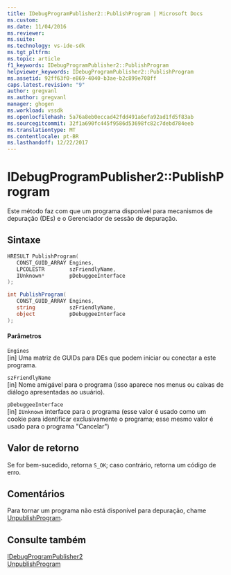 ```yaml
---
title: IDebugProgramPublisher2::PublishProgram | Microsoft Docs
ms.custom: 
ms.date: 11/04/2016
ms.reviewer: 
ms.suite: 
ms.technology: vs-ide-sdk
ms.tgt_pltfrm: 
ms.topic: article
f1_keywords: IDebugProgramPublisher2::PublishProgram
helpviewer_keywords: IDebugProgramPublisher2::PublishProgram
ms.assetid: 92ff63f0-e869-4040-b3ae-b2c899e708ff
caps.latest.revision: "9"
author: gregvanl
ms.author: gregvanl
manager: ghogen
ms.workload: vssdk
ms.openlocfilehash: 5a76a8eb0eccad42fdd491a6efa92ad1fd5f83ab
ms.sourcegitcommit: 32f1a690fc445f9586d53698fc82c7debd784eeb
ms.translationtype: MT
ms.contentlocale: pt-BR
ms.lasthandoff: 12/22/2017
---
```

# <a name="idebugprogrampublisher2publishprogram"></a>IDebugProgramPublisher2::PublishProgram
Este método faz com que um programa disponível para mecanismos de depuração (DEs) e o Gerenciador de sessão de depuração.  
  
## <a name="syntax"></a>Sintaxe  
  
```cpp  
HRESULT PublishProgram(  
   CONST_GUID_ARRAY Engines,  
   LPCOLESTR        szFriendlyName,  
   IUnknown*        pDebuggeeInterface  
);  
```  
  
```csharp  
int PublishProgram(  
   CONST_GUID_ARRAY Engines,  
   string           szFriendlyName,  
   object           pDebuggeeInterface  
);  
```  
  
#### <a name="parameters"></a>Parâmetros  
 `Engines`  
 [in] Uma matriz de GUIDs para DEs que podem iniciar ou conectar a este programa.  
  
 `szFriendlyName`  
 [in] Nome amigável para o programa (isso aparece nos menus ou caixas de diálogo apresentadas ao usuário).  
  
 `pDebuggeeInterface`  
 [in] `IUnknown` interface para o programa (esse valor é usado como um cookie para identificar exclusivamente o programa; esse mesmo valor é usado para o programa "Cancelar")  
  
## <a name="return-value"></a>Valor de retorno  
 Se for bem-sucedido, retorna `S_OK`; caso contrário, retorna um código de erro.  
  
## <a name="remarks"></a>Comentários  
 Para tornar um programa não está disponível para depuração, chame [UnpublishProgram](../../../extensibility/debugger/reference/idebugprogrampublisher2-unpublishprogram.md).  
  
## <a name="see-also"></a>Consulte também  
 [IDebugProgramPublisher2](../../../extensibility/debugger/reference/idebugprogrampublisher2.md)   
 [UnpublishProgram](../../../extensibility/debugger/reference/idebugprogrampublisher2-unpublishprogram.md)